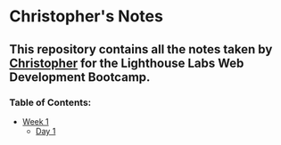 # Christopher's Notes
## This repository contains all the notes taken by [Christopher](https://github.com/Yourthy) for the Lighthouse Labs Web Development Bootcamp.

### Table of Contents:
* [Week 1](/Week_1)
    * [Day 1](/Week_1/Day_1)